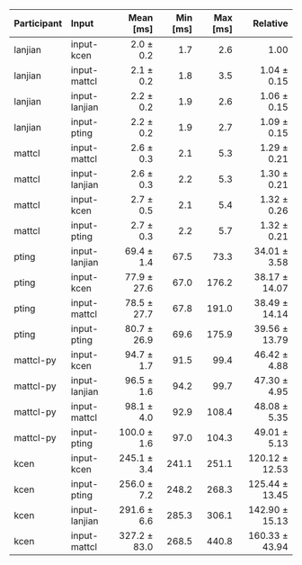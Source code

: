 | Participant | Input | Mean [ms] | Min [ms] | Max [ms] | Relative |
|:---|:---|---:|---:|---:|---:|
| lanjian | input-kcen | 2.0 ± 0.2 | 1.7 | 2.6 | 1.00 |
| lanjian | input-mattcl | 2.1 ± 0.2 | 1.8 | 3.5 | 1.04 ± 0.15 |
| lanjian | input-lanjian | 2.2 ± 0.2 | 1.9 | 2.6 | 1.06 ± 0.15 |
| lanjian | input-pting | 2.2 ± 0.2 | 1.9 | 2.7 | 1.09 ± 0.15 |
| mattcl | input-mattcl | 2.6 ± 0.3 | 2.1 | 5.3 | 1.29 ± 0.21 |
| mattcl | input-lanjian | 2.6 ± 0.3 | 2.2 | 5.3 | 1.30 ± 0.21 |
| mattcl | input-kcen | 2.7 ± 0.5 | 2.1 | 5.4 | 1.32 ± 0.26 |
| mattcl | input-pting | 2.7 ± 0.3 | 2.2 | 5.7 | 1.32 ± 0.21 |
| pting | input-lanjian | 69.4 ± 1.4 | 67.5 | 73.3 | 34.01 ± 3.58 |
| pting | input-kcen | 77.9 ± 27.6 | 67.0 | 176.2 | 38.17 ± 14.07 |
| pting | input-mattcl | 78.5 ± 27.7 | 67.8 | 191.0 | 38.49 ± 14.14 |
| pting | input-pting | 80.7 ± 26.9 | 69.6 | 175.9 | 39.56 ± 13.79 |
| mattcl-py | input-kcen | 94.7 ± 1.7 | 91.5 | 99.4 | 46.42 ± 4.88 |
| mattcl-py | input-lanjian | 96.5 ± 1.6 | 94.2 | 99.7 | 47.30 ± 4.95 |
| mattcl-py | input-mattcl | 98.1 ± 4.0 | 92.9 | 108.4 | 48.08 ± 5.35 |
| mattcl-py | input-pting | 100.0 ± 1.6 | 97.0 | 104.3 | 49.01 ± 5.13 |
| kcen | input-kcen | 245.1 ± 3.4 | 241.1 | 251.1 | 120.12 ± 12.53 |
| kcen | input-pting | 256.0 ± 7.2 | 248.2 | 268.3 | 125.44 ± 13.45 |
| kcen | input-lanjian | 291.6 ± 6.6 | 285.3 | 306.1 | 142.90 ± 15.13 |
| kcen | input-mattcl | 327.2 ± 83.0 | 268.5 | 440.8 | 160.33 ± 43.94 |
